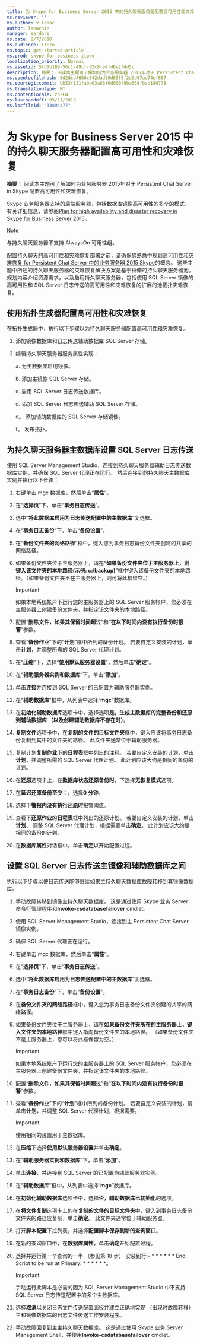 ```yaml
---
title: 为 Skype for Business Server 2015 中的持久聊天服务器配置高可用性和灾难恢复
ms.reviewer: ''
ms.author: v-lanac
author: lanachin
manager: serdars
ms.date: 2/7/2018
ms.audience: ITPro
ms.topic: get-started-article
ms.prod: skype-for-business-itpro
localization_priority: Normal
ms.assetid: 5fb5b189-56c1-49cf-92c8-e4fd6e2fdd5c
description: 摘要： 阅读本主题可了解如何为业务服务器 2015年对于 Persistent Chat Server in Skype 配置高可用性和灾难恢复。
ms.openlocfilehash: 0d2dcd4650c842dad58d85f9f2d9d67ad74ef667
ms.sourcegitcommit: bb53f131fabb03a66f0d000f8ba668fbad190778
ms.translationtype: MT
ms.contentlocale: zh-CN
ms.lasthandoff: 05/11/2019
ms.locfileid: "33894477"
---
```

# <a name="configure-high-availability-and-disaster-recovery-for-persistent-chat-server-in-skype-for-business-server-2015"></a>为 Skype for Business Server 2015 中的持久聊天服务器配置高可用性和灾难恢复
 
**摘要：** 阅读本主题可了解如何为业务服务器 2015年对于 Persistent Chat Server in Skype 配置高可用性和灾难恢复。
  
Skype 业务服务器支持的后端服务器，包括数据库镜像高可用性的多个的模式。 有关详细信息，请参阅[Plan for high availability and disaster recovery in Skype for Business Server 2015](../../plan-your-deployment/high-availability-and-disaster-recovery/high-availability-and-disaster-recovery.md)。
  
> [!NOTE]
> 与持久聊天服务器不支持 AlwaysOn 可用性组。 
  
配置持久聊天的高可用性和灾难恢复部署之前，请确保您熟悉中[规划高可用性和灾难恢复 for Persistent Chat Server 中的业务服务器 2015 Skype](../../plan-your-deployment/persistent-chat-server/high-availability-and-disaster-recovery.md)的概念。 这些主题中所述的持久聊天服务器的灾难恢复解决方案是基于拉伸的持久聊天服务器池。 规划内容介绍资源需求，以及启用持久聊天服务器，包括使用 SQL Server 镜像的高可用性和 SQL Server 日志传送的高可用性和灾难恢复的扩展的池拓扑灾难恢复。
  
## <a name="use-topology-builder-to-configure-high-availability-and-disaster-recovery"></a>使用拓扑生成器配置高可用性和灾难恢复

在拓扑生成器中，执行以下步骤以为持久聊天服务器配置高可用性和灾难恢复。
  
1. 添加镜像数据库和日志传送辅助数据库 SQL Server 存储。
    
2. 编辑持久聊天服务器服务属性实现：
    
    a. 为主数据库启用镜像。
    
    b. 添加主镜像 SQL Server 存储。
    
    c. 启用 SQL Server 日志传送数据库。
    
    d. 添加 SQL Server 日志传送辅助 SQL Server 存储。
    
    e。 添加辅助数据库的 SQL Server 存储镜像。
    
    f。 发布拓扑。
    
## <a name="set-up-sql-server-log-shipping-for-the-persistent-chat-server-primary-database"></a>为持久聊天服务器主数据库设置 SQL Server 日志传送

使用 SQL Server Management Studio，连接到持久聊天服务器辅助日志传送数据库实例，并确保 SQL Server 代理正在运行。 然后连接到的持久聊天主数据库实例并执行以下步骤：
  
1. 右键单击 mgc 数据库，然后单击“**属性**”。
    
2. 在“**选择页**”下，单击“**事务日志传送**”。
    
3. 选中“**将此数据库启用为日志传送配置中的主数据库**”复选框。
    
4. 在“**事务日志备份**”下，单击“**备份设置**”。
    
5. 在“**备份文件夹的网络路径**”框中，键入您为事务日志备份文件夹创建的共享的网络路径。
    
6. 如果备份文件夹位于主服务器上，请在“**如果备份文件夹位于主服务器上，则键入该文件夹的本地路径(示例: c:\backup)**”框中键入该备份文件夹的本地路径。（如果备份文件夹不在主服务器上，则可将此框留空。）
    
    > [!IMPORTANT]
    > 如果本地系统帐户下运行您的主服务器上的 SQL Server 服务帐户，您必须在主服务器上创建备份文件夹，并指定该文件夹的本地路径。 
  
7. 配置“**删除文件，如果其保留时间超过**”和“**在以下时间内没有执行备份时报警**”参数。
    
8. 查看“**备份作业**”下的“**计划**”框中所列的备份计划。 若要自定义安装的计划，单击**计划**，并调整所需的 SQL Server 代理计划。
    
9. 在“**压缩**”下，选择“**使用默认服务器设置**”，然后单击“**确定**”。
    
10. 在“**辅助服务器实例和数据库**”下，单击“**添加**”。
    
11. 单击**连接**并连接到 SQL Server 的已配置为辅助服务器实例。
    
12. 在“**辅助数据库**”框中，从列表中选择“**mgc**”数据库。
    
13. 在**初始化辅助数据库**选项卡中，选择选项**是，生成主数据库的完整备份和还原到辅助数据库 （以及创建辅助数据库不存在时）**。
    
14. **复制文件**选项卡中，在**复制的文件的目标文件夹**框中，键入应该将事务日志备份复制到其中的文件夹的路径。 此文件夹通常位于辅助服务器。
    
15. 复制计划**复制作业**下的**日程表**框中列出的注释。 若要自定义安装的计划，单击**计划**，并调整所需的 SQL Server 代理计划。 此计划应该大约是相同的备份的计划。
    
16. 在**还原**选项卡上，在**数据库状态还原备份时**，下选择**无恢复模式**选项。
    
17. 在**延迟还原备份至少：**，选择**0 分钟**。
    
18. 选择下**警报内没有执行还原时**报警阈值。
    
19. 查看下**还原作业**的**日程表**框中列出的还原计划。 若要自定义安装的计划，单击**计划**、 调整 SQL Server 代理计划，根据需要单击**确定**。 此计划应该大约是相同的备份的计划。
    
20. 在**数据库属性**对话框中，单击**确定**以开始配置过程。
    
## <a name="set-up-sql-server-log-shipping-between-the-primary-mirror-and-the-secondary-database"></a>设置 SQL Server 日志传送主镜像和辅助数据库之间

执行以下步骤以便日志传送能够继续如果主持久聊天数据库故障转移到其镜像数据库。
  
1. 手动故障转移到镜像主持久聊天数据库。 这是通过使用 Skype 业务 Server 命令行管理程序和**Invoke-csdatabasefailover** cmdlet。
    
2. 使用 SQL Server Management Studio，连接到主 Persistent Chat Server 镜像实例。
    
3. 确保 SQL Server 代理正在运行。
    
4. 右键单击 mgc 数据库，然后单击“**属性**”。
    
5. 在“**选择页**”下，单击“**事务日志传送**”。
    
6. 选中“**将此数据库启用为日志传送配置中的主数据库**”复选框。
    
7. 在“**事务日志备份**”下，单击“**备份设置**”。
    
8. 在**备份文件夹的网络路径**框中，键入您为事务日志备份文件夹创建的共享的网络路径。
    
9. 如果备份文件夹位于主服务器上，请在**如果备份文件夹所在的主服务器上，键入文件夹的本地路径**框中键入指向备份文件夹的本地路径。 （如果备份文件夹不是主服务器上，您可以将此框保留为空。）
    
    > [!IMPORTANT]
    > 如果本地系统帐户下运行您的主服务器上的 SQL Server 服务帐户，您必须在主服务器上创建备份文件夹，并指定该文件夹的本地路径。 
  
10. 配置“**删除文件，如果其保留时间超过**”和“**在以下时间内没有执行备份时报警**”参数。
    
11. 查看“**备份作业**”下的“**计划**”框中所列的备份计划。 若要自定义安装的计划，请单击**计划**，并调整 SQL Server 代理计划，根据需要。
    
    > [!IMPORTANT]
    > 使用相同的设置用于主数据库。 
  
12. 在**压缩**下选择**使用默认服务器设置**并单击**确定**。
    
13. 在“**辅助服务器实例和数据库**”下，单击“**添加**”。
    
14. 单击**连接**，并连接到 SQL Server 的已配置为辅助服务器实例。
    
15. 在“**辅助数据库**”框中，从列表中选择“**mgc**”数据库。
    
16. 在**初始化辅助数据库**选项卡中，选择**否，辅助数据库已初始化**的选项。
    
17. 在**将文件复制**选项卡上的在**复制的文件的目标文件夹**中，键入到事务日志备份文件夹的路径应复制，单击**确定**。 此文件夹通常位于辅助服务器。
    
18. 打开**脚本配置**下拉列表，并选择**配置脚本保存到新的查询窗口**。
    
19. 在新的查询窗口中，在**数据库属性**，单击**确定**开始配置过程。
    
20. 选择并运行第一个查询的一半 （参见第 18 步） 安装到行:- \* \* \* \* \* \* End: Script to be run at Primary: \* \* \* \* \* \*。
    
    > [!IMPORTANT]
    > 手动运行此脚本是必需的因为 SQL Server Management Studio 中不支持 SQL Server 日志传送配置中的多个主数据库。 
  
21. 选择**取消**以关闭日志文件传送配置面板并建立正确地实现 （出现时故障转移） 主和镜像数据库的日志文件传送工作安装程序。
    
22. 手动故障回复到主主持久聊天数据库。 这是通过使用 Skype 业务 Server Management Shell，并使用**Invoke-csdatabasefailover** cmdlet。
    

